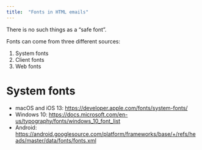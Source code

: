 ```yaml
---
title:  "Fonts in HTML emails"
---
```


There is no such things as a “safe font”.

Fonts can come from three different sources:

1. System fonts
2. Client fonts
3. Web fonts

# System fonts

* macOS and iOS 13: https://developer.apple.com/fonts/system-fonts/
* Windows 10: https://docs.microsoft.com/en-us/typography/fonts/windows_10_font_list
* Android: https://android.googlesource.com/platform/frameworks/base/+/refs/heads/master/data/fonts/fonts.xml